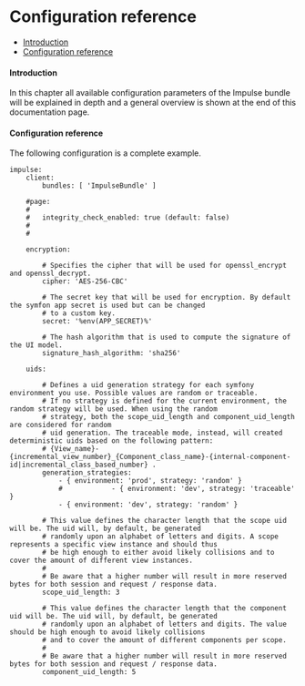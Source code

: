 <h1 class="doc-title">Configuration reference</h1>

- [Introduction](#introduction)
- [Configuration reference](#config_reference)

<a name="introduction"></a>
<h4>Introduction</h4>
In this chapter all available configuration parameters of the Impulse bundle will be explained in depth and a general overview is shown at the end of this documentation page.

<a name="config_reference"></a>
<h4>Configuration reference</h4>

The following configuration is a complete example.

<pre class="code-white imp-code line-numbers language-yaml code-xl">
<code class="language-yaml">impulse:
    client:
        bundles: [ 'ImpulseBundle' ]
    
    #page:
    #
    #   integrity_check_enabled: true (default: false)
    #
    #
    
    encryption:
    
        # Specifies the cipher that will be used for openssl_encrypt and openssl_decrypt.
        cipher: 'AES-256-CBC'
    
        # The secret key that will be used for encryption. By default the symfon app secret is used but can be changed
        # to a custom key.
        secret: '%env(APP_SECRET)%'
    
        # The hash algorithm that is used to compute the signature of the UI model.
        signature_hash_algorithm: 'sha256'
    
    uids:
    
        # Defines a uid generation strategy for each symfony environment you use. Possible values are random or traceable.
        # If no strategy is defined for the current environment, the random strategy will be used. When using the random
        # strategy, both the scope_uid_length and component_uid_length are considered for random
        # uid generation. The traceable mode, instead, will created deterministic uids based on the following pattern:
        # {View_name}-{incremental_view_number}_{Component_class_name}-{internal-component-id|incremental_class_based_number} .
        generation_strategies:
            - { environment: 'prod', strategy: 'random' }
            #            - { environment: 'dev', strategy: 'traceable' }
            - { environment: 'dev', strategy: 'random' }
    
        # This value defines the character length that the scope uid will be. The uid will, by default, be generated
        # randomly upon an alphabet of letters and digits. A scope represents a specific view instance and should thus
        # be high enough to either avoid likely collisions and to cover the amount of different view instances.
        #
        # Be aware that a higher number will result in more reserved bytes for both session and request / response data.
        scope_uid_length: 3
    
        # This value defines the character length that the component uid will be. The uid will, by default, be generated
        # randomly upon an alphabet of letters and digits. The value should be high enough to avoid likely collisions
        # and to cover the amount of different components per scope.
        #
        # Be aware that a higher number will result in more reserved bytes for both session and request / response data.
        component_uid_length: 5</code>
</pre>
